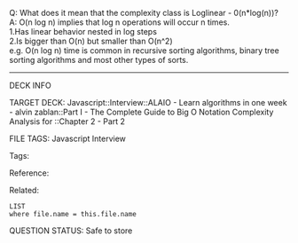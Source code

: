 Q: What does it mean that the complexity class is Loglinear - 0(n\*log(n))?  
A: O(n log n) implies that log n operations will occur n times.  
1.Has linear behavior nested in log steps  
2.Is bigger than O(n) but smaller than O(n^2)  
e.g. O(n log n) time is common in recursive sorting algorithms, binary tree sorting algorithms and most other types of sorts.


---

DECK INFO

TARGET DECK: Javascript::Interview::ALAIO - Learn algorithms in one week - alvin zablan::Part I - The Complete Guide to Big O Notation Complexity Analysis for ::Chapter 2 - Part 2

FILE TAGS: Javascript Interview

Tags:

Reference:

Related:

```dataview
LIST
where file.name = this.file.name
```

QUESTION STATUS: Safe to store